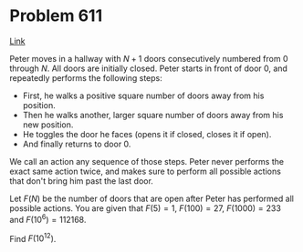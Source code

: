 # Problem 611

[Link](https://projecteuler.net/problem=611)

Peter moves in a hallway with $N + 1$ doors consecutively numbered from $0$ through $N$. All doors are initially closed. Peter starts in front of door $0$, and repeatedly performs the following steps:

*   First, he walks a positive square number of doors away from his position.
*   Then he walks another, larger square number of doors away from his new position.
*   He toggles the door he faces (opens it if closed, closes it if open).
*   And finally returns to door $0$.

We call an action any sequence of those steps. Peter never performs the exact same action twice, and makes sure to perform all possible actions that don't bring him past the last door.

Let $F(N)$ be the number of doors that are open after Peter has performed all possible actions. You are given that $F(5) = 1$, $F(100) = 27$, $F(1000) = 233$ and $F(10^6) = 112168$.

Find $F(10^{12})$.
